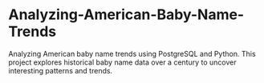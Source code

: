 # Analyzing-American-Baby-Name-Trends
Analyzing American baby name trends using PostgreSQL and Python. This project explores historical baby name data over a century to uncover interesting patterns and trends.
